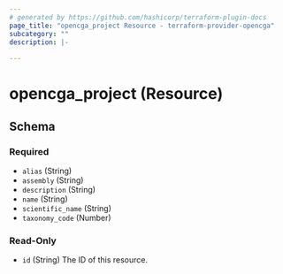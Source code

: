 ```yaml
---
# generated by https://github.com/hashicorp/terraform-plugin-docs
page_title: "opencga_project Resource - terraform-provider-opencga"
subcategory: ""
description: |-
  
---
```


# opencga_project (Resource)





<!-- schema generated by tfplugindocs -->
## Schema

### Required

- `alias` (String)
- `assembly` (String)
- `description` (String)
- `name` (String)
- `scientific_name` (String)
- `taxonomy_code` (Number)

### Read-Only

- `id` (String) The ID of this resource.


